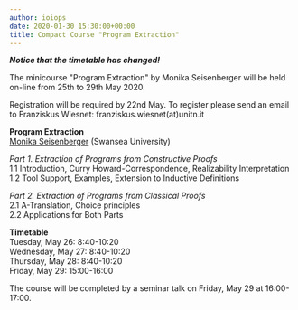 ```yaml
---
author: ioiops
date: 2020-01-30 15:30:00+00:00
title: Compact Course "Program Extraction"
---
```


**_Notice that the timetable has changed!_**

The minicourse "Program Extraction" by Monika Seisenberger will be held on-line from 25th to 29th May 2020.

Registration will be required by 22nd May. To register please send an email to Franziskus Wiesnet: franziskus.wiesnet(at)unitn.it

**Program Extraction**\
[Monika Seisenberger](https://www.swansea.ac.uk/staff/science/computer-science/m.seisenberger/) (Swansea University)

_Part 1. Extraction of Programs from Constructive Proofs_\
1.1 Introduction, Curry Howard-Correspondence, Realizability Interpretation\
1.2 Tool Support, Examples, Extension to Inductive Definitions

_Part 2. Extraction of Programs from Classical Proofs_\
2.1 A-Translation, Choice principles\
2.2 Applications for Both Parts

**Timetable**\
Tuesday, May 26: 8:40-10:20\
Wednesday, May 27: 8:40-10:20\
Thursday, May 28: 8:40-10:20\
Friday, May 29: 15:00-16:00

The course will be completed by a seminar talk on Friday, May 29 at 16:00-17:00.


